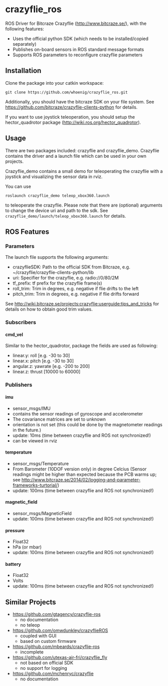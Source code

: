 crazyflie_ros
=============

ROS Driver for Bitcraze Crazyflie (http://www.bitcraze.se/), with the following features:

* Uses the official python SDK (which needs to be installed/copied separately)
* Publishes on-board sensors in ROS standard message formats
* Supports ROS parameters to reconfigure crazyflie parameters

## Installation

Clone the package into your catkin workspace:
```
git clone https://github.com/whoenig/crazyflie_ros.git
```

Additionally, you should have the bitcraze SDK on your file system.
See https://github.com/bitcraze/crazyflie-clients-python for details.

If you want to use joystick teleoperation, you should setup the hector_quadrotor package (http://wiki.ros.org/hector_quadrotor).

## Usage

There are two packages included: crazyflie and crazyflie_demo.
Crazyflie contains the driver and a launch file which can be used in your own projects.

Crazyflie_demo contains a small demo for teleoperating the crazyflie with a joystick and visualizing the sensor data in rviz.

You can use
```
roslaunch crazyflie_demo teleop_xbox360.launch
```
to teleoperate the crazyflie.
Please note that there are (optional) arguments to change the device uri and path to the sdk.
See `crazyflie_demo/launch/teleop_xbox360.launch` for details.

## ROS Features

### Parameters

The launch file supports the following arguments:
* crazyflieSDK: Path to the official SDK from Bitcraze, e.g. ~/crazyflie/crazyflie-clients-python/lib
* uri: Specifier for the crazyflie, e.g. radio://0/80/2M
* tf_prefix: tf prefix for the crazyflie frame(s)
* roll_trim: Trim in degrees, e.g. negative if flie drifts to the left
* pitch_trim: Trim in degrees, e.g. negative if flie drifts forward

See http://wiki.bitcraze.se/projects:crazyflie:userguide:tips_and_tricks for details on how to obtain good trim values.

### Subscribers

#### cmd_vel

Similar to the hector_quadrotor, package the fields are used as following:
* linear.y: roll [e.g. -30 to 30]
* linear.x: pitch [e.g. -30 to 30]
* angular.z: yawrate [e.g. -200 to 200]
* linear.z: thrust [10000 to 60000]

### Publishers

#### imu
* sensor_msgs/IMU
* contains the sensor readings of gyroscope and accelerometer
* The covariance matrices are set to unknown 
* orientation is not set (this could be done by the magnetometer readings in the future.)
* update: 10ms (time between crazyflie and ROS not synchronized!)
* can be viewed in rviz

#### temperature
* sensor_msgs/Temperature
* From Barometer (10DOF version only) in degree Celcius (Sensor readings might be higher than expected because the PCB warms up; see http://www.bitcraze.se/2014/02/logging-and-parameter-frameworks-turtorial/)
* update: 100ms (time between crazyflie and ROS not synchronized!)

#### magnetic_field
* sensor_msgs/MagneticField
* update: 100ms (time between crazyflie and ROS not synchronized!)

#### pressure
* Float32
* hPa (or mbar)
* update: 100ms (time between crazyflie and ROS not synchronized!)

#### battery
* Float32
* Volts
* update: 100ms (time between crazyflie and ROS not synchronized!)

## Similar Projects

* https://github.com/gtagency/crazyflie-ros
  * no documentation
  * no teleop
* https://github.com/omwdunkley/crazyflieROS
  * coupled with GUI
  * based on custom firmware
* https://github.com/mbeards/crazyflie-ros
  * incomplete
* https://github.com/utexas-air-fri/crazyflie_fly
  * not based on official SDK
  * no support for logging
* https://github.com/mchenryc/crazyflie
  * no documentation
